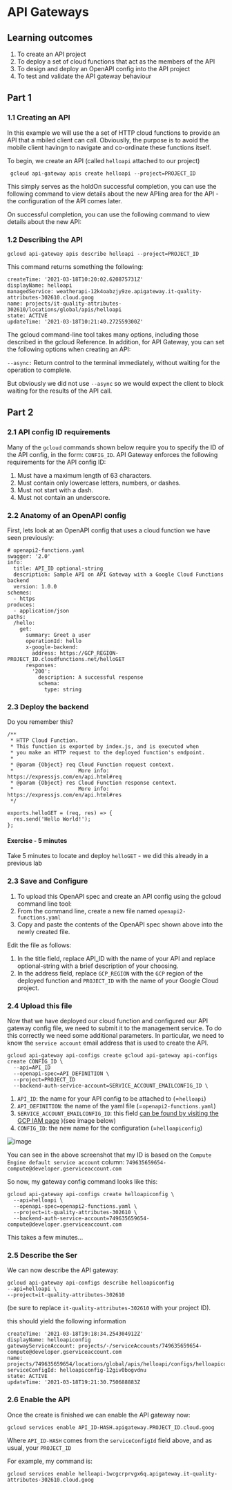 # API Gateways

## Learning outcomes

1. To create an API project
2. To deploy a set of cloud functions that act as the members of the API
3. To design and deploy an OpenAPI config into the API project
4. To test and validate the API gateway behaviour

## Part 1

### 1.1 Creating an API

In this example we will use the a set of HTTP cloud functions to provide an API that a mbiled client can call. Obviouslly, the purpose is to avoid the mobile client havingn to navigate and co-ordinate these functions itself.   

To begin, we create an API (called ``helloapi`` attached to our project)

```
 gcloud api-gateway apis create helloapi --project=PROJECT_ID
```

This simply serves as the holdOn successful completion, you can use the following command to view details about the new APIing area for the API - the configuration of the API comes later.

On successful completion, you can use the following command to view details about the new API:

### 1.2 Describing the API
```
gcloud api-gateway apis describe helloapi --project=PROJECT_ID
```
This command returns something the following:

```
createTime: '2021-03-18T10:20:02.620875731Z'
displayName: helloapi
managedService: weatherapi-12k4oabzjy9ze.apigateway.it-quality-attributes-302610.cloud.goog
name: projects/it-quality-attributes-302610/locations/global/apis/helloapi
state: ACTIVE
updateTime: '2021-03-18T10:21:40.272559300Z'
```

The gcloud command-line tool takes many options, including those described in the gcloud Reference. In addition, for API Gateway, you can set the following options when creating an API:

``--async:`` Return control to the terminal immediately, without waiting for the operation to complete.

But obviously we did not use ``--async`` so we would expect the client to block waiting for the results of the API call.

## Part 2

### 2.1 API config ID requirements

Many of the ``gcloud`` commands shown below require you to specify the ID of the API config, in the form: ``CONFIG_ID``. API Gateway enforces the following requirements for the API config ID:

1. Must have a maximum length of 63 characters.
1. Must contain only lowercase letters, numbers, or dashes.
1. Must not start with a dash.
1. Must not contain an underscore.

### 2.2 Anatomy of an OpenAPI config

First, lets look at an OpenAPI config that uses a cloud function we have seen previously:

```
# openapi2-functions.yaml
swagger: '2.0'
info:
  title: API_ID optional-string
  description: Sample API on API Gateway with a Google Cloud Functions backend
  version: 1.0.0
schemes:
  - https
produces:
  - application/json
paths:
  /hello:
    get:
      summary: Greet a user
      operationId: hello
      x-google-backend:
        address: https://GCP_REGION-PROJECT_ID.cloudfunctions.net/helloGET
      responses:
        '200':
          description: A successful response
          schema:
            type: string
```
### 2.3 Deploy the backend

Do you remember this?

```
/**
 * HTTP Cloud Function.
 * This function is exported by index.js, and is executed when
 * you make an HTTP request to the deployed function's endpoint.
 *
 * @param {Object} req Cloud Function request context.
 *                     More info: https://expressjs.com/en/api.html#req
 * @param {Object} res Cloud Function response context.
 *                     More info: https://expressjs.com/en/api.html#res
 */

exports.helloGET = (req, res) => {
  res.send('Hello World!');
};
```
#### Exercise - 5 minutes

Take 5 minutes to locate and deploy ``helloGET`` - we did this already in a previous lab

### 2.3 Save and Configure

1. To upload this OpenAPI spec and create an API config using the gcloud command line tool:
1. From the command line, create a new file named ``openapi2-functions.yaml``
1. Copy and paste the contents of the OpenAPI spec shown above into the newly created file.

Edit the file as follows:

1. In the title field, replace API_ID with the name of your API and replace optional-string with a brief description of your choosing. 
1. In the address field, replace ``GCP_REGION`` with the ``GCP`` region of the deployed function and ``PROJECT_ID`` with the name of your Google Cloud project.

### 2.4 Upload this file

Now that we have deployed our cloud function and configured our API gateway config file, we need to submit it to the management service. To do this correctly we need some additional parameters. In particular, we need to know the ``service account`` email address that is used to create the API.

```
gcloud api-gateway api-configs create gcloud api-gateway api-configs create CONFIG_ID \
  --api=API_ID 
  --openapi-spec=API_DEFINITION \
  --project=PROJECT_ID 
  --backend-auth-service-account=SERVICE_ACCOUNT_EMAILCONFIG_ID \
```
1. ``API_ID``: the name for your API config to be attached to (=``helloapi``)
2. ``API_DEFINITION``: the name of the yaml file (=``openapi2-functions.yaml``)
3. ``SERVICE_ACCOUNT_EMAILCONFIG_ID``: this field [can be found by visiting the GCP IAM page](https://console.cloud.google.com/iam-admin) )(see image below)
4. ``CONFIG_ID``: the new name for the configuration (=``helloapiconfig``)

![image](https://user-images.githubusercontent.com/3818964/111679672-52399f00-8819-11eb-9e13-4457b4d8ea71.png)

You can see in the above screenshot that my ID is based on the ``Compute Engine default service account`` column: ``749635659654-compute@developer.gserviceaccount.com``

So now, my gateway config command looks like this:

```
gcloud api-gateway api-configs create helloapiconfig \
  --api=helloapi \
  --openapi-spec=openapi2-functions.yaml \
  --project=it-quality-attributes-302610 \
  --backend-auth-service-account=749635659654-compute@developer.gserviceaccount.com
```
This takes a few minutes...

### 2.5 Describe the Ser

We can now describe the API gateway:

```
gcloud api-gateway api-configs describe helloapiconfig 
--api=helloapi \
--project=it-quality-attributes-302610 
```
(be sure to replace ``it-quality-attributes-302610`` with your project ID).

this should yield the following information

```
createTime: '2021-03-18T19:18:34.254304912Z'
displayName: helloapiconfig
gatewayServiceAccount: projects/-/serviceAccounts/749635659654-compute@developer.gserviceaccount.com
name: projects/749635659654/locations/global/apis/helloapi/configs/helloapiconfig
serviceConfigId: helloapiconfig-12giv0bogvdnu
state: ACTIVE
updateTime: '2021-03-18T19:21:30.750688883Z
```


### 2.6 Enable the API

Once the create is finished we can enable the API gateway now:

```
gcloud services enable API_ID-HASH.apigateway.PROJECT_ID.cloud.goog
```
Where ``API_ID-HASH`` comes from the ``serviceConfigId`` field above, and as usual, your ``PROJECT_ID``

For example, my command is:

```
gcloud services enable helloapi-1wcgcrprvgx6q.apigateway.it-quality-attributes-302610.cloud.goog
```


